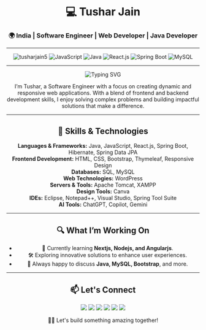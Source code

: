 <h1 align="center">💻 Tushar Jain</h1>
<h3 align="center">🌍 India | Software Engineer | Web Developer | Java Developer </h3>

---

<p align="center">
  <img src="https://komarev.com/ghpvc/?username=tusharjain5&label=Profile%20views&color=0e75b6&style=flat" alt="tusharjain5" />
  <img src="https://img.shields.io/badge/-JavaScript-blue?style=flat-square&logo=javascript" alt="JavaScript" />
  <img src="https://img.shields.io/badge/-Java-green?style=flat-square&logo=java" alt="Java" />
  <img src="https://img.shields.io/badge/-React.js-61DAFB?style=flat-square&logo=react" alt="React.js" />
  <img src="https://img.shields.io/badge/-Spring%20Boot-6DB33F?style=flat-square&logo=spring-boot" alt="Spring Boot" />
  <img src="https://img.shields.io/badge/-MySQL-4479A1?style=flat-square&logo=mysql&logoColor=white" alt="MySQL" />
</p>

---

<p align="center">
  <img src="https://readme-typing-svg.herokuapp.com?color=0e75b6&lines=Hi+there!+I'm+Tushar,+a+passionate+Software+Engineer" alt="Typing SVG" />
</p>

<p align="center">
  I’m Tushar, a Software Engineer with a focus on creating dynamic and responsive web applications. With a blend of frontend and backend development skills, I enjoy solving complex problems and building impactful solutions that make a difference.
</p>

---

<h2 align="center">🚀 Skills & Technologies</h2>
<p align="center">
  <b>Languages & Frameworks:</b> Java, JavaScript, React.js, Spring Boot, Hibernate, Spring Data JPA<br>
  <b>Frontend Development:</b> HTML, CSS, Bootstrap, Thymeleaf, Responsive Design<br>
  <b>Databases:</b> SQL, MySQL<br>
  <b>Web Technologies:</b> WordPress<br>
  <b>Servers & Tools:</b> Apache Tomcat, XAMPP<br>
  <b>Design Tools:</b> Canva<br>
  <b>IDEs:</b> Eclipse, Notepad++, Visual Studio, Spring Tool Suite<br>
  <b>AI Tools:</b> ChatGPT, Copilot, Gemini
</p>

---

<h2 align="center">🔍 What I’m Working On</h2>
<ul align="center">
  <li>🌱 Currently learning <b>Nextjs, Nodejs, and Angularjs</b>.</li>
  <li>🛠️ Exploring innovative solutions to enhance user experiences.</li>
  <li>💬 Always happy to discuss <b>Java, MySQL, Bootstrap</b>, and more.</li>
</ul>

---

<h2 align="center">📫 Let's Connect</h2>
<p align="center">
  <a href="mailto:jaint8648@gmail.com"><img src="https://img.shields.io/badge/-Email-c14438?style=for-the-badge&logo=Gmail&logoColor=white" /></a>
  <a href="https://x.com/tusharjain55" target="blank"><img src="https://img.shields.io/badge/-Twitter-1DA1F2?style=for-the-badge&logo=twitter&logoColor=white" /></a>
  <a href="https://www.linkedin.com/in/tushar-jain-ba89b41b1/" target="blank"><img src="https://img.shields.io/badge/-LinkedIn-0077B5?style=for-the-badge&logo=linkedin&logoColor=white" /></a>
  <a href="https://www.facebook.com/profile.php?id=100092271067882" target="blank"><img src="https://img.shields.io/badge/-Facebook-1877F2?style=for-the-badge&logo=facebook&logoColor=white" /></a>
  <a href="https://www.instagram.com/tushar.jain5/" target="blank"><img src="https://img.shields.io/badge/-Instagram-E4405F?style=for-the-badge&logo=instagram&logoColor=white" /></a>
  <a href="https://leetcode.com/u/jaint8648/" target="blank"><img src="https://img.shields.io/badge/-LeetCode-FFA116?style=for-the-badge&logo=leetCode&logoColor=white" /></a>
</p>

<p align="center">
  👨‍💻 Let's build something amazing together!
</p>
